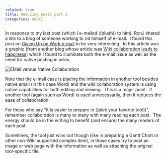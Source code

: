 ```yaml
---
related: true
title: Reducing email part 2
categories: email
---
```

In response to my last post (which I e-mailed ((blush)) to him), RonJ shared a
link to a blog of someone working to rid himself of e-mail.  I found this post
on [Giving Up on Work e-mail][1] to be very interesting.  In this article was
a graphic (from another blog whose article was [Wiki collaboration leads to
happiness][2]) which I found to illuminate both the e-mail issue as well as
the need for native posting in wikis.

![EMail versus <i>Native</i> Collaboration][3]

Note that the e-mail case is placing the information in another tool besides
native email (in this case Word) and the wiki collaboration system is using
native capabilities for both editing and viewing.  This is a major point.  If
another tool (again such as Word) is used unnecessarily, then it reduces the
ease of collaboration.

For those who say "it is easier to prepare in ((pick your favorite tool))",
remember collaboration is many to many with many reading each post.  The
energy should be in the writing to benefit (and ensure) the many readers of
each post.

Sometimes, the tool just wins out though (like in preparing a Gantt Chart or
other non-Wiki supported complex item), in those cases try to post an image or
web page with the information as well as attaching the original tool-specific
file.

[1]: http://www.elsua.net/2008/11/04/giving-up-on-work-e-mail-status-report-on-week-38-the-enterprise-soft-spot/
[2]: http://www.wikinomics.com/blog/index.php/2008/03/26/wiki-collaboration-leads-to-happiness/
[3]: http://www.wikinomics.com/blog/uploads/wiki_collaboration2.jpg
